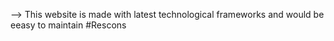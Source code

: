 --> This website is made with latest technological frameworks and would be eeasy to maintain
#Rescons
